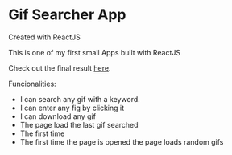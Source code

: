 <h1>Gif Searcher App </h1>

Created with ReactJS

This is one of my first small Apps built with ReactJS

Check out the final result [here](https://axelcola.github.io/Gif-searcher/).

Funcionalities:

  * I can search any gif with a keyword.
  * I can enter any fig by clicking it
  * I can download any gif
  * The page load the last gif searched
  * The first time 
  * The first time the page is opened the page loads random gifs
  
